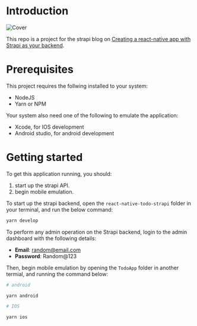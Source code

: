 # Introduction

![Cover](https://github.com/fabio-nettis/react-native-todo-strapi-tutorial/blob/master/screenshots/article-cover-medium.png?raw=true)

This repo is a project for the strapi blog on [Creating a react-native app with Strapi as your backend](https://strapi.io/blog/creating-a-react-native-app-with-strapi-as-backend).

# Prerequisites

This project requires the follwing installed to your system:
* NodeJS
* Yarn or NPM

Your system also need one of the following to emulate the application:
* Xcode, for IOS development
* Android studio, for android development

# Getting started

To get this application running, you should:
1. start up the strapi API.
2. begin mobile emulation.

To start up the strapi backend, open the `react-native-todo-strapi` folder in your terminal, and run the below command:
```bash
yarn develop
```

To perform any admin operation on the Strapi backend, login to the admin dashboard with the following details:
* **Email**: random@email.com
* **Password**: Random@123

Then, begin mobile emulation by opening the `TodoApp` folder in another termial, and running the command below:
```bash
# android

yarn android

# IOS

yarn ios
```